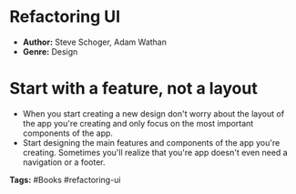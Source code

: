 # Refactoring UI
- **Author:** Steve Schoger, Adam Wathan
- **Genre:** Design

# Start with a feature, not a layout
- When you start creating a new design don't worry about the layout of the app you're creating and only focus on the most important components of the app. 
- Start designing the main features and components of the app you're creating. Sometimes you'll realize that you're app doesn't even need a navigation or a footer.

**Tags:** #Books #refactoring-ui